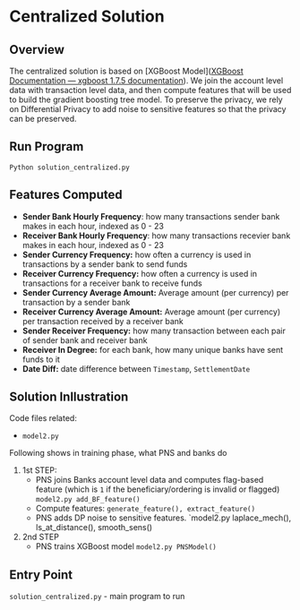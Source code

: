 # Centralized Solution

 ## Overview

The centralized solution is based on [XGBoost Model]([XGBoost Documentation — xgboost 1.7.5 documentation](https://xgboost.readthedocs.io/en/stable/)). We join the account level data with transaction level data, and then compute features that will be used to build the gradient boosting tree model. To preserve the privacy, we rely on Differential Privacy to add noise to sensitive features so that the privacy can be preserved.

## Run Program

```shell
Python solution_centralized.py
```

## Features Computed

- **Sender Bank Hourly Frequency**: how many transactions sender bank makes in each hour, indexed as 0 - 23
- **Receiver Bank Hourly Frequency**: how many transactions recevier bank makes in each hour, indexed as 0 - 23
- **Sender Currency Frequency:** how often a currency is used in transactions by a sender bank to send funds
- **Receiver Currency Frequency:** how often a currency is used in transactions for a receiver bank to receive funds
- **Sender Currency Average Amount:** Average amount (per currency) per transaction by a sender bank
- **Receiver Currency Average Amount:** Average amount (per currency) per transaction received by a receiver bank
- **Sender Receiver Frequency:** how many transaction between each pair of sender bank and receiver bank
- **Receiver In Degree:** for each bank, how many unique banks have sent funds to it
- **Date Diff:** date difference between `Timestamp`, `SettlementDate` 



## Solution Inllustration

Code files related:

  - `model2.py`

Following shows in training phase, what PNS and banks do

1. 1st STEP:
   - PNS joins Banks account level data and computes flag-based feature (which is `1` if the beneficiary/ordering is invalid or flagged)
     `model2.py add_BF_feature()`<br>
   - Compute features: `generate_feature(), extract_feature()`
   - PNS adds DP noise to sensitive features.  `model2.py laplace_mech(), ls_at_distance(), smooth_sens()
2. 2nd STEP
   - PNS trains XGBoost model  `model2.py PNSModel()`

## Entry Point

`solution_centralized.py` - main program to run
